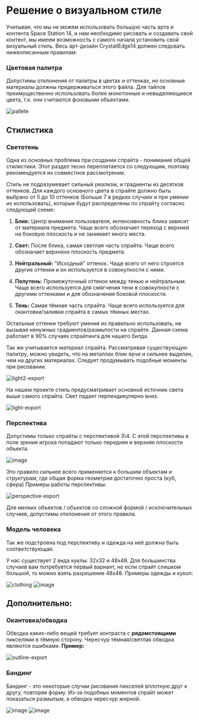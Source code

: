 
# Решение о визуальном стиле

Учитывая, что мы не можем использовать большую часть арта и контента Space Station 14, и нам необходимо рисовать и создавать свой контент, мы имеем возможность с самого начала установить свой визуальный стиль. Весь арт-дизайн CrystallEdge14 должен следовать нижеописанным правилам:

### Цветовая палитра
Допустимы отклонения от палитры в цветах и оттенках, но основные материалы должны придерживаться этого файла.
Для тайлов преимущественно использовать более монотонные и невыделяющиеся цвета, т.к. они считаются фоновыми объектами.

![pallete](https://github.com/user-attachments/assets/e96d01f8-b90d-4688-8eaa-1102b472c3ab)

## Стилистика
### Светотень
Одна из основных проблема при создании спрайта - понимание общей стилистики. Этот раздел тесно переплетается со следующим, поэтому рекомендуется их совместное рассмотрение.

Стиль не подразумевает сильный реализм, и градиенты из десятков оттенков. Для каждого основного цвета в спрайте должно быть выбрано от 5 до 10 оттенков (Больше 7 в редких случаях и при умении их использовать), которые будут распределены по спрайту согласно следующей схеме:

1. **Блик:** Центр внимания пользователя, интенсивность блика зависит от материала предмета. Чаще всего обозначает переход с верхней на боковую плоскость и не занимает много места.

2. **Свет:** После блика, самая светлая часть спрайта. Чаще всего обозначает верхнюю плоскость предмета.

3. **Нейтральный:** "Исходный" оттенок. Чаще всего от него строятся другие оттенки и он используется в совокупности с ними.

4. **Полутень:** Промежуточный оттенок между тенью и нейтральным. Чаще всего используется для смягчения тени в совокупности с другими оттенками и для обозначения боковой плоскости.

5. **Тень:** Самая тёмная часть спрайта. Чаще всего используется для окантовки/заливки спрайта в самых тёмных местах.

Остальные оттенки требуют умения их правильно использовать, не вызывая ненужных градиентов/размытости на спрайте. Данная схема работает в 90% случаях спрайтинга для нашего билда.

Так же учитывается материал спрайта. Рассматривая существующую палитру, можно увидеть, что на металлах блик ярче и сильнее выделен, чем на других материалах. Следует продумывать подобные моменты при рисовании.

![light2-export](https://github.com/user-attachments/assets/36ae3e04-ac65-4345-9064-1ed910ee806d)


На нашем проекте стиль предусматривает основной источник света выше самого спрайта. Свет падает перпендикулярно вниз.

![light-export](https://github.com/user-attachments/assets/dd1b0ca8-ca98-420c-82cd-3f5afe571992)

### Перспектива

Допустимы только спрайты с перспективой 3\4. С этой перспективы в поле зрения игрока попадают только передняя и верхняя плоскости объекта.

![image](https://github.com/crystallpunk-14/crystallpunk-docs/assets/132602258/b646fd3a-96c8-4909-b7a6-c840387e725f)

Это правило сильнее всего применяется к большим объектам и структурам, где общая форма геометрии достаточно проста (куб, сфера)
Примеры работы перспективы:

![perspective-export](https://github.com/user-attachments/assets/e4f9787f-eb34-4704-9f4a-5c0078a0e041)


Для мелких объектов / объектов со сложной формой / исключительных случаев, допустимы отклонения от этого правила.


### Модель человека
Так же подстроена под перспективу и одежда на неё должна быть соответствующая.

У нас существует 2 вида куклы: 32х32 и 48х48. Для большинства случаев вам потребуется первый вариант, но если спрайт слишком большой, то можно взять разрешение 48х48.
Примеры одежды и кукол:

![clothing](https://github.com/user-attachments/assets/0cc26c17-c7dd-4cea-b443-ed39c0143601)
![image](https://github.com/Agoichi/crystallpunk-docs-AGOICHI/assets/92464780/d05cae30-f4f6-46f8-b25e-c080375815be)

## Дополнительно:
### Окантовка/обводка
Обводка каких-либо вещей требует контраста с __рядомстоящими__ пикселями в тёмную сторону.
Чересчур тёмная/светлая обводка являются ошибками.
**Пример:**

![outline-export](https://github.com/user-attachments/assets/40c535ec-572d-4d10-bfbc-9e92dc802ffb)


### Бандинг
Бандинг - это некоторые случаи рисования пикселей вплотную друг к другу, повторяя форму. Из-за подобных моментов спрайт может показаться размытым, а обводка чересчур жирной.

![image](https://github.com/user-attachments/assets/63686eb1-1c00-4994-9f5f-3e1770a7a29e)
![image](https://github.com/user-attachments/assets/8fca8041-6cdb-4d2d-a9f6-7bb93e9d0c5d)

